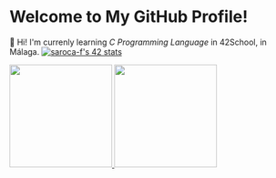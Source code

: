 # Welcome to My GitHub Profile!
🌱 Hi! I'm currenly learning *C Programming Language* in 42School, in Málaga.
<a href="https://github.com/oakoudad/badge42"><img src="https://badge.mediaplus.ma/greenbinary/saroca-f?1337Badge=off&UM6P=off" alt="saroca-f's 42 stats" /></a>
<p>
<a href="https://github.com/saroca-f">
  <img height="180em" src="https://github-readme-stats-eight-theta.vercel.app/api?username=saroca-f&show_icons=true&theme=algolia&include_all_commits=true&count_private=true"/>
  <img height="180em" src="https://github-readme-stats-eight-theta.vercel.app/api/top-langs/?username=saroca-f&layout=compact&langs_count=8&theme=algolia"/>
</a>
</p>

<!--
**saroca-f/saroca-f** is a ✨ _special_ ✨ repository because its `README.md` (this file) appears on your GitHub profile.

Here are some ideas to get you started:

- 🔭 I’m currently working on ...
- 🌱 I’m currently learning ...
- 👯 I’m looking to collaborate on ...
- 🤔 I’m looking for help with ...
- 💬 Ask me about ...
- 📫 How to reach me: ...
- 😄 Pronouns: ...
- ⚡ Fun fact: ...
-->
